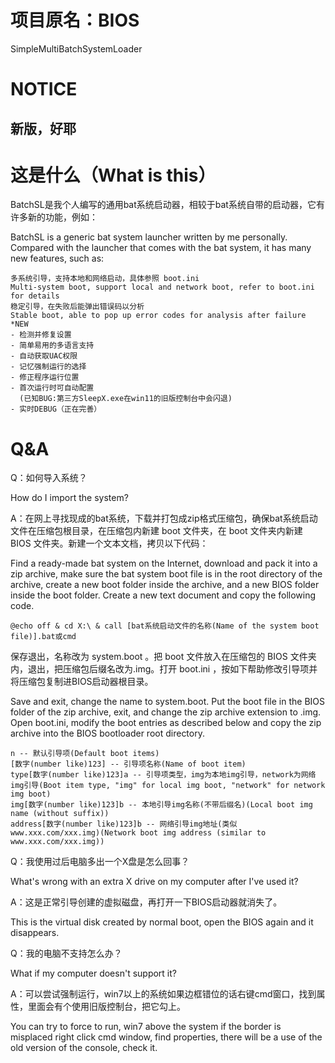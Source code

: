 # 项目原名：BIOS
SimpleMultiBatchSystemLoader

# NOTICE
新版，好耶
---

# 这是什么（What is this）

BatchSL是我个人编写的通用bat系统启动器，相较于bat系统自带的启动器，它有许多新的功能，例如：

BatchSL is a generic bat system launcher written by me personally. Compared with the launcher that comes with the bat system, it has many new features, such as:

    多系统引导，支持本地和网络启动，具体参照 boot.ini
    Multi-system boot, support local and network boot, refer to boot.ini for details
    稳定引导，在失败后能弹出错误码以分析
    Stable boot, able to pop up error codes for analysis after failure
    *NEW
    - 检测并修复设置
    - 简单易用的多语言支持
    - 自动获取UAC权限
    - 记忆强制运行的选择
    - 修正程序运行位置
    - 首次运行时可自动配置
      (已知BUG:第三方SleepX.exe在win11的旧版控制台中会闪退)
    - 实时DEBUG（正在完善）

# Q&A

Q：如何导入系统？

   How do I import the system?

A：在网上寻找现成的bat系统，下载并打包成zip格式压缩包，确保bat系统启动文件在压缩包根目录，在压缩包内新建 boot 文件夹，在 boot 文件夹内新建 BIOS 文件夹。新建一个文本文档，拷贝以下代码：

   Find a ready-made bat system on the Internet, download and pack it into a zip archive, make sure the bat system boot file is in the root directory of the archive, create a new boot folder inside the archive, and a new BIOS folder inside the boot folder. Create a new text document and copy the following code.

    @echo off & cd X:\ & call [bat系统启动文件的名称(Name of the system boot file)].bat或cmd

保存退出，名称改为 system.boot 。把 boot 文件放入在压缩包的 BIOS 文件夹内，退出，把压缩包后缀名改为.img。打开 boot.ini ，按如下帮助修改引导项并将压缩包复制进BIOS启动器根目录。

Save and exit, change the name to system.boot. Put the boot file in the BIOS folder of the zip archive, exit, and change the zip archive extension to .img. Open boot.ini, modify the boot entries as described below and copy the zip archive into the BIOS bootloader root directory.

    n -- 默认引导项(Default boot items)
    [数字(number like)123] -- 引导项名称(Name of boot item)
    type[数字(number like)123]a -- 引导项类型，img为本地img引导，network为网络img引导(Boot item type, "img" for local img boot, "network" for network img boot)
    img[数字(number like)123]b -- 本地引导img名称(不带后缀名)(Local boot img name (without suffix))
    address[数字(number like)123]b -- 网络引导img地址(类似www.xxx.com/xxx.img)(Network boot img address (similar to www.xxx.com/xxx.img))

Q：我使用过后电脑多出一个X盘是怎么回事？

   What's wrong with an extra X drive on my computer after I've used it?

A：这是正常引导创建的虚拟磁盘，再打开一下BIOS启动器就消失了。

   This is the virtual disk created by normal boot, open the BIOS again and it disappears.

Q：我的电脑不支持怎么办？

   What if my computer doesn't support it?

A：可以尝试强制运行，win7以上的系统如果边框错位的话右键cmd窗口，找到属性，里面会有个使用旧版控制台，把它勾上。

   You can try to force to run, win7 above the system if the border is misplaced right click cmd window, find properties, there will be a use of the old version of the console, check it.

